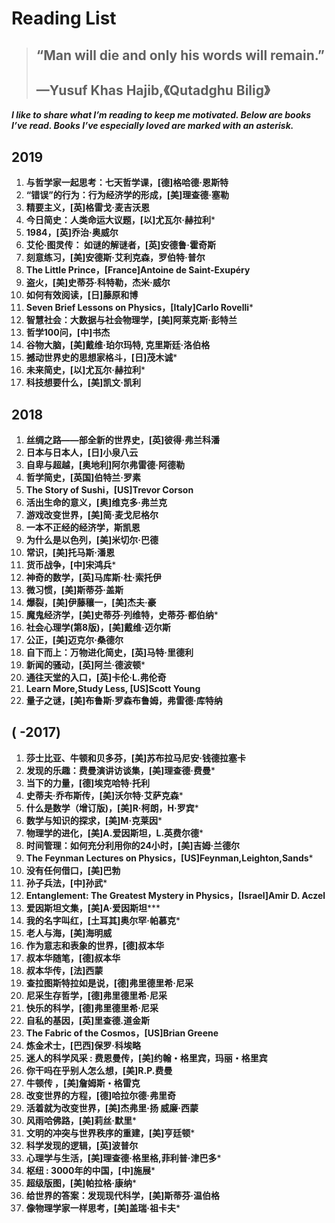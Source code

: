 #  Reading List

> ## “Man will die and only his words will remain.”
>
> ## —Yusuf Khas Hajib,《Qutadghu Bilig》


 ***I like to share what I’m reading to keep me motivated. Below are books I’ve read. Books I’ve especially loved are marked with an asterisk.***

## 2019

1. **与哲学家一起思考：七天哲学课，[德]格哈德·恩斯特** 
2. **“错误”的行为：行为经济学的形成，[美]理查德·塞勒** 
3. **精要主义，[英]格雷戈·麦吉沃恩** 
4. **今日简史：人类命运大议题，[以]尤瓦尔·赫拉利**\*
5. **1984，[英]乔治·奥威尔** 
6. **艾伦·图灵传： 如谜的解谜者，[英]安德鲁·霍奇斯**
7. **刻意练习，[美]安德斯·艾利克森，罗伯特·普尔**
8. **The Little Prince，[France]Antoine de Saint-Exupéry**
9. **盗火，[美]史蒂芬·科特勒，杰米·威尔** 
10. **如何有效阅读，[日]藤原和博** 
11. **Seven Brief Lessons on Physics，[Italy]Carlo Rovelli**\* 
12. **智慧社会：大数据与社会物理学，[美]阿莱克斯·彭特兰**
13. **哲学100问，[中]书杰**
14. **谷物大脑，[美]戴维·珀尔玛特, 克里斯廷·洛伯格**
15. **撼动世界史的思想家格斗，[日]茂木诚**\*
16. **未来简史，[以]尤瓦尔·赫拉利**\* 
17. **科技想要什么，[美]凯文·凯利**


## **2018**

1. **丝绸之路——部全新的世界史，[英]彼得·弗兰科潘**
2. **日本与日本人，[日]小泉八云**
3. **自卑与超越，[奥地利]阿尔弗雷德·阿德勒**
4. **哲学简史，[英国]伯特兰·罗素**
5. **The Story of Sushi，[US]Trevor Corson**
6. **活出生命的意义，[奥]维克多·弗兰克**
7. **游戏改变世界，[美]简·麦戈尼格尔** 
8. **一本不正经的经济学，斯凯恩** 
9. **为什么是以色列，[美]米切尔·巴德**
10. **常识，[美]托马斯·潘恩** 
11. **货币战争，[中]宋鸿兵**\*
12. **神奇的数学，[英]马库斯·杜·索托伊** 
13. **微习惯，[美]斯蒂芬·盖斯**
14. **爆裂，[美]伊藤穰一，[美]杰夫·豪** 
15. **魔鬼经济学，[美]史蒂芬·列维特，史蒂芬·都伯纳**\* 
16. **社会心理学(第8版)，[美]戴维·迈尔斯** 
17. **公正，[美]迈克尔·桑德尔** 
18. **自下而上：万物进化简史，[英]马特·里德利**
19. **新闻的骚动，[英]阿兰·德波顿**\*
20. **通往天堂的入口，[英]卡伦·L.弗伦奇**
21. **Learn More,Study Less, [US]Scott Young**
22. **量子之谜，[美]布鲁斯·罗森布鲁姆，弗雷德·库特纳**


## **(  -2017)**

1. **莎士比亚、牛顿和贝多芬，[美]苏布拉马尼安·钱德拉塞卡**  
2. **发现的乐趣：费曼演讲访谈集，[美]理查德·费曼**\* 
3. **当下的力量，[德]埃克哈特·托利** 
4. **史蒂夫·乔布斯传，[美]沃尔特·艾萨克森**\* 
5. **什么是数学（增订版)，[美]R·柯朗，H·罗宾**\*
6. **数学与知识的探求，[美]M·克莱因**\*
7. **物理学的进化，[美]A.爱因斯坦，L.英费尔德**\*
8. **时间管理：如何充分利用你的24小时，[美]吉姆·兰德尔**
9. **The Feynman Lectures on Physics，[US]Feynman,Leighton,Sands**\*
10. **没有任何借口，[美]巴勃**
11. **孙子兵法，[中]孙武**\*
12. **Entanglement: The Greatest Mystery in Physics，[Israel]Amir D. Aczel**
13. **爱因斯坦文集，[美]A·爱因斯坦*****
14. **我的名字叫红，[土耳其]奥尔罕·帕慕克***
15. **老人与海，[美]海明威** 
16. **作为意志和表象的世界，[德]叔本华**
17. **叔本华随笔，[德]叔本华**
18. **叔本华传，[法]西蒙**
19. **查拉图斯特拉如是说，[德]弗里德里希·尼采**
20. **尼采生存哲学，[德]弗里德里希·尼采**
21. **快乐的科学，[德]弗里德里希·尼采**
22. **自私的基因，[英]里查德.道金斯**
23. **The Fabric of the Cosmos，[US]Brian Greene**
24. **炼金术士，[巴西]保罗·科埃略**
25. **迷人的科学风采 : 费恩曼传，[美]约翰・格里宾，玛丽・格里宾**
26. **你干吗在乎别人怎么想，[美]R.P.费曼**
27. **牛顿传 ，[美]詹姆斯・格雷克**
28. **改变世界的方程，[德]哈拉尔德·弗里奇**
29. **活着就为改变世界，[美]杰弗里·扬 威廉·西蒙**
30. **风雨哈佛路，[美]莉丝·默里***
31. **文明的冲突与世界秩序的重建，[美]亨廷顿**\* 
32. **科学发现的逻辑，[英]波普尔**
33. **心理学与生活，[美]理查德·格里格,菲利普·津巴多**\*
34. **枢纽 : 3000年的中国，[中]施展***
35. **超级版图，[美]帕拉格·康纳**\*
36. **给世界的答案：发现现代科学，[美]斯蒂芬·温伯格**
37. **像物理学家一样思考，[美]盖瑞·祖卡夫**\*
